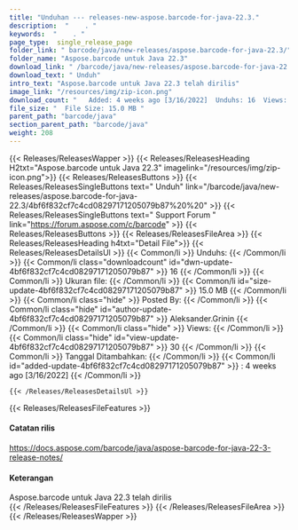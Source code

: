 ```yaml
---
title: "Unduhan --- releases-new-aspose.barcode-for-java-22.3." 
description:  "    . " 
keywords:  "    . " 
page_type:  single_release_page
folder_link: " barcode/java/new-releases/aspose.barcode-for-java-22.3/"
folder_name: "Aspose.barcode untuk Java 22.3"
download_link: " /barcode/java/new-releases/aspose.barcode-for-java-22.3/4bf6f832cf7c4cd08297171205079b87"
download_text: " Unduh"
intro_text: "Aspose.barcode untuk Java 22.3 telah dirilis"
image_link: "/resources/img/zip-icon.png"
download_count: "   Added: 4 weeks ago [3/16/2022]  Unduhs: 16  Views: 29"
file_size: "  File Size: 15.0 MB "
parent_path: "barcode/java"
section_parent_path: "barcode/java"
weight: 208
---
```


{{< Releases/ReleasesWapper >}}
  {{< Releases/ReleasesHeading H2txt="Aspose.barcode untuk Java 22.3" imagelink="/resources/img/zip-icon.png">}}
  {{< Releases/ReleasesButtons >}}
    {{< Releases/ReleasesSingleButtons text=" Unduh" link="/barcode/java/new-releases/aspose.barcode-for-java-22.3/4bf6f832cf7c4cd08297171205079b87%20%20" >}}
    {{< Releases/ReleasesSingleButtons text=" Support Forum " link="https://forum.aspose.com/c/barcode" >}}
  {{< Releases/ReleasesButtons >}}
  {{< Releases/ReleasesFileArea >}}
    {{< Releases/ReleasesHeading h4txt="Detail File">}}
    {{< Releases/ReleasesDetailsUl >}}
            {{< Common/li  >}} Unduhs: {{< /Common/li >}} 
      {{< Common/li class="downloadcount" id="dwn-update-4bf6f832cf7c4cd08297171205079b87" >}} 16 {{< /Common/li >}} 
      {{< Common/li  >}} Ukuran file: {{< /Common/li >}} 
      {{< Common/li id="size-update-4bf6f832cf7c4cd08297171205079b87" >}} 15.0 MB {{< /Common/li >}} 
      {{< Common/li  class="hide" >}} Posted By: {{< /Common/li >}} 
      {{< Common/li class="hide" id="author-update-4bf6f832cf7c4cd08297171205079b87" >}} Aleksander.Grinin {{< /Common/li >}} 
      {{< Common/li class="hide"  >}} Views: {{< /Common/li >}} 
      {{< Common/li class="hide" id="view-update-4bf6f832cf7c4cd08297171205079b87" >}} 30 {{< /Common/li >}} 
      {{< Common/li  >}} Tanggal Ditambahkan: {{< /Common/li >}} 
      {{< Common/li id="added-update-4bf6f832cf7c4cd08297171205079b87" >}} : 4 weeks ago [3/16/2022] {{< /Common/li >}} 

    {{< /Releases/ReleasesDetailsUl >}}

  {{< Releases/ReleasesFileFeatures >}}
      <h4>Catatan rilis</h4><div><a href="https://docs.aspose.com/barcode/java/aspose-barcode-for-java-22-3-release-notes/">https://docs.aspose.com/barcode/java/aspose-barcode-for-java-22-3-release-notes/</a></div><h4>Keterangan</h4><div class="HTMLDescription">Aspose.barcode untuk Java 22.3 telah dirilis</div>
  {{< /Releases/ReleasesFileFeatures >}}
 {{< /Releases/ReleasesFileArea >}}
{{< /Releases/ReleasesWapper >}}


